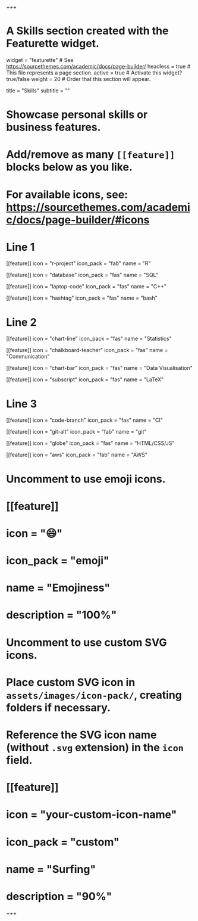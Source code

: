 +++
# A Skills section created with the Featurette widget.
widget = "featurette"  # See https://sourcethemes.com/academic/docs/page-builder/
headless = true  # This file represents a page section.
active = true  # Activate this widget? true/false
weight = 20  # Order that this section will appear.

title = "Skills"
subtitle = ""

# Showcase personal skills or business features.
# 
# Add/remove as many `[[feature]]` blocks below as you like.
# 
# For available icons, see: https://sourcethemes.com/academic/docs/page-builder/#icons

# Line 1
  
[[feature]]
  icon = "r-project"
  icon_pack = "fab"
  name = "R"
  
[[feature]]
  icon = "database"
  icon_pack = "fas"
  name = "SQL"
  
[[feature]]
  icon = "laptop-code"
  icon_pack = "fas"
  name = "C++"
  
[[feature]]
  icon = "hashtag"
  icon_pack = "fas"
  name = "bash"


# Line 2
  
[[feature]]
  icon = "chart-line"
  icon_pack = "fas"
  name = "Statistics" 
  
[[feature]]
  icon = "chalkboard-teacher"
  icon_pack = "fas"
  name = "Communication"
  
[[feature]]
  icon = "chart-bar"
  icon_pack = "fas"
  name = "Data Visualisation"
  
[[feature]]
  icon = "subscript"
  icon_pack = "fas"
  name = "LaTeX"


# Line 3
  
[[feature]]
  icon = "code-branch"
  icon_pack = "fas"
  name = "CI"
  
[[feature]]
  icon = "git-alt"
  icon_pack = "fab"
  name = "git"
  
[[feature]]
  icon = "globe"
  icon_pack = "fas"
  name = "HTML/CSS/JS"
  
[[feature]]
  icon = "aws"
  icon_pack = "fab"
  name = "AWS"

# Uncomment to use emoji icons.
# [[feature]]
#  icon = ":smile:"
#  icon_pack = "emoji"
#  name = "Emojiness"
#  description = "100%"  

# Uncomment to use custom SVG icons.
# Place custom SVG icon in `assets/images/icon-pack/`, creating folders if necessary.
# Reference the SVG icon name (without `.svg` extension) in the `icon` field.
# [[feature]]
#  icon = "your-custom-icon-name"
#  icon_pack = "custom"
#  name = "Surfing"
#  description = "90%"

+++

